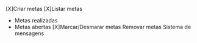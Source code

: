 [X]Criar metas
[X]Listar metas
  - Metas realizadas
  - Metas abertas
[X]Marcar/Desmarar metas
Removar metas
Sistema de mensagens